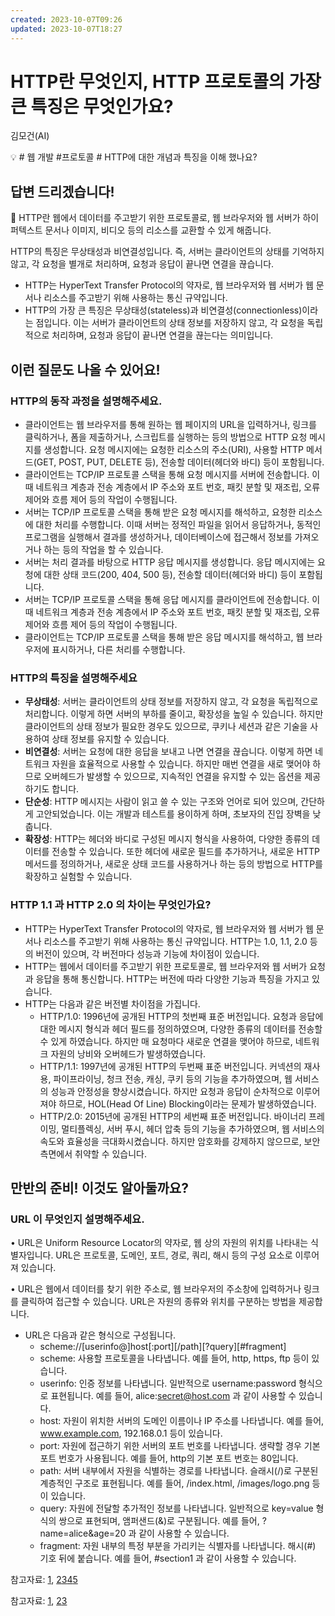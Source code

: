 ```yaml
---
created: 2023-10-07T09:26
updated: 2023-10-07T18:27
---
```

# HTTP란 무엇인지, HTTP 프로토콜의 가장 큰 특징은 무엇인가요?

김모건(AI)

💡 # 웹 개발 #프로토콜 # HTTP에 대한 개념과 특징을 이해 했나요?

## **답변 드리겠습니다!**

<aside>
📌 HTTP란 웹에서 데이터를 주고받기 위한 프로토콜로, 웹 브라우저와 웹 서버가 하이퍼텍스트 문서나 이미지, 비디오 등의 리소스를 교환할 수 있게 해줍니다.

HTTP의 특징은 무상태성과 비연결성입니다. 즉, 서버는 클라이언트의 상태를 기억하지 않고, 각 요청을 별개로 처리하며, 요청과 응답이 끝나면 연결을 끊습니다.

</aside>

- HTTP는 HyperText Transfer Protocol의 약자로, 웹 브라우저와 웹 서버가 웹 문서나 리소스를 주고받기 위해 사용하는 통신 규약입니다.
- HTTP의 가장 큰 특징은 무상태성(stateless)과 비연결성(connectionless)이라는 점입니다. 이는 서버가 클라이언트의 상태 정보를 저장하지 않고, 각 요청을 독립적으로 처리하며, 요청과 응답이 끝나면 연결을 끊는다는 의미입니다.

## **이런 질문도 나올 수 있어요!**

### HTTP의 동작 과정을 설명해주세요.

- 클라이언트는 웹 브라우저를 통해 원하는 웹 페이지의 URL을 입력하거나, 링크를 클릭하거나, 폼을 제출하거나, 스크립트를 실행하는 등의 방법으로 HTTP 요청 메시지를 생성합니다. 요청 메시지에는 요청한 리소스의 주소(URI), 사용할 HTTP 메서드(GET, POST, PUT, DELETE 등), 전송할 데이터(헤더와 바디) 등이 포함됩니다.
- 클라이언트는 TCP/IP 프로토콜 스택을 통해 요청 메시지를 서버에 전송합니다. 이때 네트워크 계층과 전송 계층에서 IP 주소와 포트 번호, 패킷 분할 및 재조립, 오류 제어와 흐름 제어 등의 작업이 수행됩니다.
- 서버는 TCP/IP 프로토콜 스택을 통해 받은 요청 메시지를 해석하고, 요청한 리소스에 대한 처리를 수행합니다. 이때 서버는 정적인 파일을 읽어서 응답하거나, 동적인 프로그램을 실행해서 결과를 생성하거나, 데이터베이스에 접근해서 정보를 가져오거나 하는 등의 작업을 할 수 있습니다.
- 서버는 처리 결과를 바탕으로 HTTP 응답 메시지를 생성합니다. 응답 메시지에는 요청에 대한 상태 코드(200, 404, 500 등), 전송할 데이터(헤더와 바디) 등이 포함됩니다.
- 서버는 TCP/IP 프로토콜 스택을 통해 응답 메시지를 클라이언트에 전송합니다. 이때 네트워크 계층과 전송 계층에서 IP 주소와 포트 번호, 패킷 분할 및 재조립, 오류 제어와 흐름 제어 등의 작업이 수행됩니다.
- 클라이언트는 TCP/IP 프로토콜 스택을 통해 받은 응답 메시지를 해석하고, 웹 브라우저에 표시하거나, 다른 처리를 수행합니다.

### HTTP의 특징을 설명해주세요

- **무상태성**: 서버는 클라이언트의 상태 정보를 저장하지 않고, 각 요청을 독립적으로 처리합니다. 이렇게 하면 서버의 부하를 줄이고, 확장성을 높일 수 있습니다. 하지만 클라이언트의 상태 정보가 필요한 경우도 있으므로, 쿠키나 세션과 같은 기술을 사용하여 상태 정보를 유지할 수 있습니다.
- **비연결성**: 서버는 요청에 대한 응답을 보내고 나면 연결을 끊습니다. 이렇게 하면 네트워크 자원을 효율적으로 사용할 수 있습니다. 하지만 매번 연결을 새로 맺어야 하므로 오버헤드가 발생할 수 있으므로, 지속적인 연결을 유지할 수 있는 옵션을 제공하기도 합니다.
- **단순성**: HTTP 메시지는 사람이 읽고 쓸 수 있는 구조와 언어로 되어 있으며, 간단하게 고안되었습니다. 이는 개발과 테스트를 용이하게 하며, 초보자의 진입 장벽을 낮춥니다.
- **확장성**: HTTP는 헤더와 바디로 구성된 메시지 형식을 사용하여, 다양한 종류의 데이터를 전송할 수 있습니다. 또한 헤더에 새로운 필드를 추가하거나, 새로운 HTTP 메서드를 정의하거나, 새로운 상태 코드를 사용하거나 하는 등의 방법으로 HTTP를 확장하고 실험할 수 있습니다.

### HTTP 1.1 과 HTTP 2.0 의 차이는 무엇인가요?

- HTTP는 HyperText Transfer Protocol의 약자로, 웹 브라우저와 웹 서버가 웹 문서나 리소스를 주고받기 위해 사용하는 통신 규약입니다. HTTP는 1.0, 1.1, 2.0 등의 버전이 있으며, 각 버전마다 성능과 기능에 차이점이 있습니다.
- HTTP는 웹에서 데이터를 주고받기 위한 프로토콜로, 웹 브라우저와 웹 서버가 요청과 응답을 통해 통신합니다. HTTP는 버전에 따라 다양한 기능과 특징을 가지고 있습니다.
- HTTP는 다음과 같은 버전별 차이점을 가집니다.
    - HTTP/1.0: 1996년에 공개된 HTTP의 첫번째 표준 버전입니다. 요청과 응답에 대한 메시지 형식과 헤더 필드를 정의하였으며, 다양한 종류의 데이터를 전송할 수 있게 하였습니다. 하지만 매 요청마다 새로운 연결을 맺어야 하므로, 네트워크 자원의 낭비와 오버헤드가 발생하였습니다.
    - HTTP/1.1: 1997년에 공개된 HTTP의 두번째 표준 버전입니다. 커넥션의 재사용, 파이프라이닝, 청크 전송, 캐싱, 쿠키 등의 기능을 추가하였으며, 웹 서비스의 성능과 안정성을 향상시켰습니다. 하지만 요청과 응답이 순차적으로 이루어져야 하므로, HOL(Head Of Line) Blocking이라는 문제가 발생하였습니다.
    - HTTP/2.0: 2015년에 공개된 HTTP의 세번째 표준 버전입니다. 바이너리 프레이밍, 멀티플렉싱, 서버 푸시, 헤더 압축 등의 기능을 추가하였으며, 웹 서비스의 속도와 효율성을 극대화시켰습니다. 하지만 암호화를 강제하지 않으므로, 보안 측면에서 취약할 수 있습니다.

## **만반의 준비! 이것도 알아둘까요?**

### URL 이 무엇인지 설명해주세요.

• URL은 Uniform Resource Locator의 약자로, 웹 상의 자원의 위치를 나타내는 식별자입니다. URL은 프로토콜, 도메인, 포트, 경로, 쿼리, 해시 등의 구성 요소로 이루어져 있습니다.

• URL은 웹에서 데이터를 찾기 위한 주소로, 웹 브라우저의 주소창에 입력하거나 링크를 클릭하여 접근할 수 있습니다. URL은 자원의 종류와 위치를 구분하는 방법을 제공합니다.

- URL은 다음과 같은 형식으로 구성됩니다.
    - scheme://[userinfo@]host[:port][/path][?query][#fragment]
    - scheme: 사용할 프로토콜을 나타냅니다. 예를 들어, http, https, ftp 등이 있습니다.
    - userinfo: 인증 정보를 나타냅니다. 일반적으로 username:password 형식으로 표현됩니다. 예를 들어, alice:secret@host.com 과 같이 사용할 수 있습니다.
    - host: 자원이 위치한 서버의 도메인 이름이나 IP 주소를 나타냅니다. 예를 들어, www.example.com, 192.168.0.1 등이 있습니다.
    - port: 자원에 접근하기 위한 서버의 포트 번호를 나타냅니다. 생략할 경우 기본 포트 번호가 사용됩니다. 예를 들어, http의 기본 포트 번호는 80입니다.
    - path: 서버 내부에서 자원을 식별하는 경로를 나타냅니다. 슬래시(/)로 구분된 계층적인 구조로 표현됩니다. 예를 들어, /index.html, /images/logo.png 등이 있습니다.
    - query: 자원에 전달할 추가적인 정보를 나타냅니다. 일반적으로 key=value 형식의 쌍으로 표현되며, 앰퍼샌드(&)로 구분됩니다. 예를 들어, ?name=alice&age=20 과 같이 사용할 수 있습니다.
    - fragment: 자원 내부의 특정 부분을 가리키는 식별자를 나타냅니다. 해시(#) 기호 뒤에 붙습니다. 예를 들어, #section1 과 같이 사용할 수 있습니다.

참고자료: [1](https://developer.mozilla.org/ko/docs/Web/HTTP/Overview), [2](https://hanamon.kr/%eb%84%a4%ed%8a%b8%ec%9b%8c%ed%81%ac-http-http%eb%9e%80-%ed%8a%b9%ec%a7%95-%eb%ac%b4%ec%83%81%ed%83%9c-%eb%b9%84%ec%97%b0%ea%b2%b0%ec%84%b1/)[3](https://velog.io/@leecodeh/HTTP-%ED%94%84%EB%A1%9C%ED%86%A0%EC%BD%9C-%EA%B0%9C%EB%85%90)[4](https://kjy042386.tistory.com/90)[5](https://bing.com/search?q=)

참고자료: [1](https://developer.mozilla.org/ko/docs/Web/HTTP/Basics_of_HTTP/Evolution_of_HTTP), [2](https://velog.io/@wiostz98kr/HTTP1.1%EA%B3%BC-HTTP2.0%EC%9D%98-%EC%B0%A8%EC%9D%B4-e2v4x4t1)[3](https://velog.io/@codenmh0822/HTTP-1.1%EA%B3%BC-HTTP-2.0)
